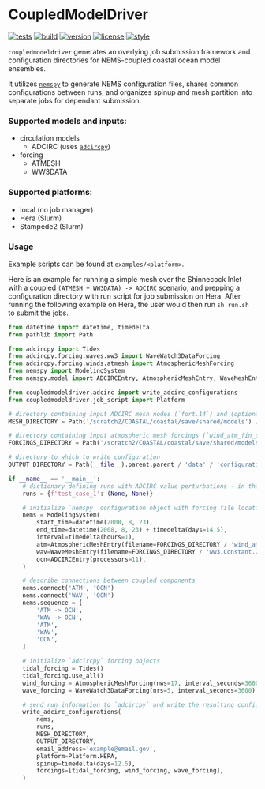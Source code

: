 # CoupledModelDriver

[![tests](https://github.com/noaa-ocs-modeling/CoupledModelDriver/workflows/tests/badge.svg)](https://github.com/noaa-ocs-modeling/CoupledModelDriver/actions?query=workflow%3Atests)
[![build](https://github.com/noaa-ocs-modeling/CoupledModelDriver/workflows/build/badge.svg)](https://github.com/noaa-ocs-modeling/CoupledModelDriver/actions?query=workflow%3Abuild)
[![version](https://img.shields.io/pypi/v/CoupledModelDriver)](https://pypi.org/project/CoupledModelDriver)
[![license](https://img.shields.io/github/license/noaa-ocs-modeling/CoupledModelDriver)](https://creativecommons.org/share-your-work/public-domain/cc0)
[![style](https://sourceforge.net/p/oitnb/code/ci/default/tree/_doc/_static/oitnb.svg?format=raw)](https://sourceforge.net/p/oitnb/code)

`coupledmodeldriver` generates an overlying job submission framework and configuration directories for NEMS-coupled coastal
ocean model ensembles.

It utilizes [`nemspy`](https://github.com/noaa-ocs-modeling/NEMSpy) to generate NEMS configuration files, shares common
configurations between runs, and organizes spinup and mesh partition into separate jobs for dependant submission.

### Supported models and inputs:

- circulation models
    - ADCIRC (uses [`adcircpy`](https://github.com/JaimeCalzadaNOAA/adcircpy))
- forcing
    - ATMESH
    - WW3DATA

### Supported platforms:

- local (no job manager)
- Hera (Slurm)
- Stampede2 (Slurm)

### Usage

Example scripts can be found at `examples/<platform>`.

Here is an example for running a simple mesh over the Shinnecock Inlet with a coupled `(ATMESH + WW3DATA) -> ADCIRC` scenario,
and prepping a configuration directory with run script for job submission on Hera. After running the following example on Hera,
the user would then run `sh run.sh` to submit the jobs.

```python
from datetime import datetime, timedelta
from pathlib import Path

from adcircpy import Tides
from adcircpy.forcing.waves.ww3 import WaveWatch3DataForcing
from adcircpy.forcing.winds.atmesh import AtmosphericMeshForcing
from nemspy import ModelingSystem
from nemspy.model import ADCIRCEntry, AtmosphericMeshEntry, WaveMeshEntry

from coupledmodeldriver.adcirc import write_adcirc_configurations
from coupledmodeldriver.job_script import Platform

# directory containing input ADCIRC mesh nodes (`fort.14`) and (optionally) mesh values (`fort.13`)
MESH_DIRECTORY = Path('/scratch2/COASTAL/coastal/save/shared/models') / 'meshes' / 'shinnecock' / 'ike' / 'grid_v1'

# directory containing input atmospheric mesh forcings (`wind_atm_fin_ch_time_vec.nc`) and WaveWatch III forcings (`ww3.Constant.20151214_sxy_ike_date.nc`)
FORCINGS_DIRECTORY = Path('/scratch2/COASTAL/coastal/save/shared/models') / 'forcings' / 'shinnecock' / 'ike'

# directory to which to write configuration
OUTPUT_DIRECTORY = Path(__file__).parent.parent / 'data' / 'configuration' / 'hera_shinnecock_ike'

if __name__ == '__main__':
    # dictionary defining runs with ADCIRC value perturbations - in this case, a single run with no perturbation
    runs = {f'test_case_1': (None, None)}

    # initialize `nemspy` configuration object with forcing file locations, start and end times,  and processor assignment
    nems = ModelingSystem(
        start_time=datetime(2008, 8, 23),
        end_time=datetime(2008, 8, 23) + timedelta(days=14.5),
        interval=timedelta(hours=1),
        atm=AtmosphericMeshEntry(filename=FORCINGS_DIRECTORY / 'wind_atm_fin_ch_time_vec.nc', processors=1),
        wav=WaveMeshEntry(filename=FORCINGS_DIRECTORY / 'ww3.Constant.20151214_sxy_ike_date.nc', processors=1),
        ocn=ADCIRCEntry(processors=11),
    )

    # describe connections between coupled components
    nems.connect('ATM', 'OCN')
    nems.connect('WAV', 'OCN')
    nems.sequence = [
        'ATM -> OCN',
        'WAV -> OCN',
        'ATM',
        'WAV',
        'OCN',
    ]

    # initialize `adcircpy` forcing objects
    tidal_forcing = Tides()
    tidal_forcing.use_all()
    wind_forcing = AtmosphericMeshForcing(nws=17, interval_seconds=3600)
    wave_forcing = WaveWatch3DataForcing(nrs=5, interval_seconds=3600)

    # send run information to `adcircpy` and write the resulting configuration to output directory
    write_adcirc_configurations(
        nems,
        runs,
        MESH_DIRECTORY,
        OUTPUT_DIRECTORY,
        email_address='example@email.gov',
        platform=Platform.HERA,
        spinup=timedelta(days=12.5),
        forcings=[tidal_forcing, wind_forcing, wave_forcing],
    )
```
